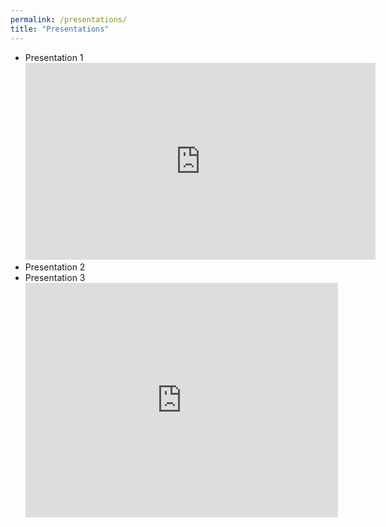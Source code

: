 ```yaml
---
permalink: /presentations/
title: "Presentations"
---
```


- Presentation 1
  <iframe width="560" height="315" src="https://www.youtube.com/embed/hhww4PEvDks?si=EhEQwd7lx4OQyeU2" title="YouTube video player" frameborder="0" allow="accelerometer; autoplay; clipboard-write; encrypted-media; gyroscope; picture-in-picture; web-share" referrerpolicy="strict-origin-when-cross-origin" allowfullscreen></iframe>
- Presentation 2
- Presentation 3
  <embed src="https://drive.google.com/file/d/1Y0w34YsaRZSa7S_UhHI8QCyY7l_jMmgd/view?usp=share_link" width="500" height="375" 
 type="application/pdf">
